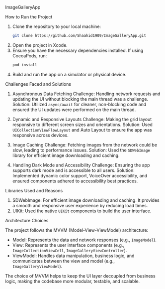 
ImageGalleryApp

How to Run the Project

1. Clone the repository to your local machine:
   ```bash
   git clone https://github.com/Shaahid1909/ImageGalleryApp.git
   ```
2. Open the project in Xcode.
3. Ensure you have the necessary dependencies installed. If using CocoaPods, run:
   ```bash
   pod install
   ```
4. Build and run the app on a simulator or physical device.

Challenges Faced and Solutions

1. Asynchronous Data Fetching
Challenge: Handling network requests and updating the UI without blocking the main thread was a challenge.
Solution: Utilized `async/await` for cleaner, non-blocking code and ensured the UI updates were performed on the main thread.

2. Dynamic and Responsive Layouts
Challenge: Making the grid layout responsive to different screen sizes and orientations.
Solution: Used `UICollectionViewFlowLayout` and Auto Layout to ensure the app was responsive across devices.

3. Image Caching
Challenge: Fetching images from the network could be slow, leading to performance issues.
Solution: Used the `SDWebImage` library for efficient image downloading and caching.

4. Handling Dark Mode and Accessibility
Challenge: Ensuring the app supports dark mode and is accessible to all users.
Solution: Implemented dynamic color support, VoiceOver accessibility, and ensured components adhered to accessibility best practices.

Libraries Used and Reasons

1. SDWebImage: For efficient image downloading and caching. It provides a smooth and responsive user experience by reducing load times.
2. UIKit: Used the native `UIKit` components to build the user interface.

Architecture Choices

The project follows the MVVM (Model-View-ViewModel) architecture:

- Model: Represents the data and network responses (e.g., `ImageModel`).
- View: Represents the user interface components (e.g., `ImageCollectionViewCell`, `ImageGalleryViewController`).
- ViewModel: Handles data manipulation, business logic, and communicates between the view and model (e.g., `ImageGalleryViewModel`).

The choice of MVVM helps to keep the UI layer decoupled from business logic, making the codebase more modular, testable, and scalable.
